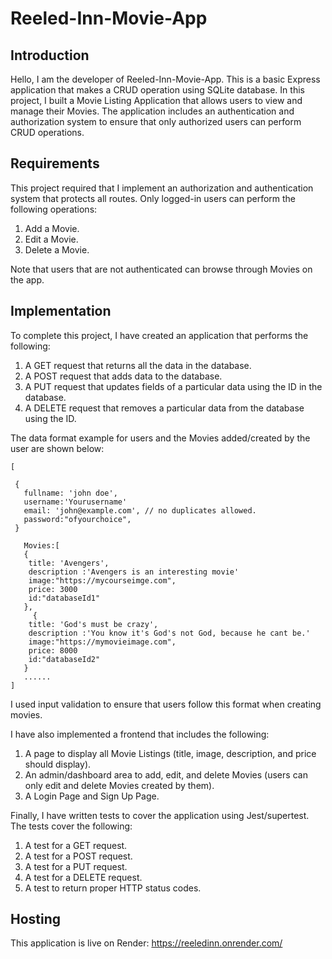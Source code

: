 # Reeled-Inn-Movie-App

## Introduction

Hello, I am the developer of Reeled-Inn-Movie-App. This is a basic Express application that makes a CRUD operation using SQLite database. In this project, I built a Movie Listing Application that allows users to view and manage their Movies. The application includes an authentication and authorization system to ensure that only authorized users can perform CRUD operations.

## Requirements

This project required that I implement an authorization and authentication system that protects all routes. Only logged-in users can perform the following operations:

1. Add a Movie.
2. Edit a Movie.
3. Delete a Movie.

Note that users that are not authenticated can browse through Movies on the app.

## Implementation

To complete this project, I have created an application that performs the following:

1. A GET request that returns all the data in the database.
2. A POST request that adds data to the database.
3. A PUT request that updates fields of a particular data using the ID in the database.
4. A DELETE request that removes a particular data from the database using the ID.

The data format example for users and the Movies added/created by the user are shown below:
```
[

 {
   fullname: 'john doe',
   username:'Yourusername'
   email: 'john@example.com', // no duplicates allowed.
   password:"ofyourchoice",
 }
 
   Movies:[
   {
    title: 'Avengers',
    description :'Avengers is an interesting movie'
    image:"https://mycourseimge.com",
    price: 3000
    id:"databaseId1"
   },
     {
    title: 'God's must be crazy',
    description :'You know it's God's not God, because he cant be.'
    image:"https://mymovieimage.com",
    price: 8000
    id:"databaseId2"
   }
   ......
]

```
I used input validation to ensure that users follow this format when creating movies.

I have also implemented a frontend that includes the following:

1. A page to display all Movie Listings (title, image, description, and price should display).
2. An admin/dashboard area to add, edit, and delete Movies (users can only edit and delete Movies created by them).
3. A Login Page and Sign Up Page.

Finally, I have written tests to cover the application using Jest/supertest. The tests cover the following:

1. A test for a GET request.
2. A test for a POST request.
3. A test for a PUT request.
4. A test for a DELETE request.
5. A test to return proper HTTP status codes.

## Hosting

This application is live on Render: https://reeledinn.onrender.com/
